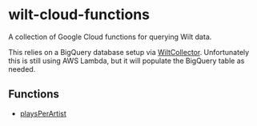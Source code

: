 # wilt-cloud-functions
A collection of Google Cloud functions for querying Wilt data.

This relies on a BigQuery database setup via
[WiltCollector](https://github.com/oliveroneill/WiltCollector).
Unfortunately this is still using AWS Lambda, but it will populate the BigQuery
table as needed.

## Functions
- [playsPerArtist](https://github.com/oliveroneill/wilt-cloud-functions/blob/master/playsPerArtist/README.md)
